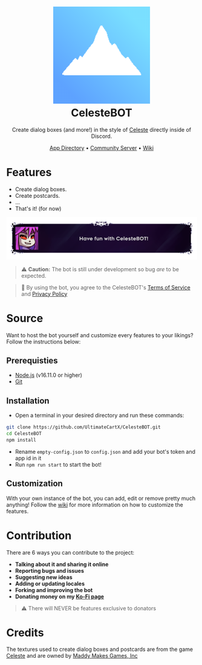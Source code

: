<h1 align="center">
  <br>
  <img src="logo.png" width="256" height="256">
  <br>
  CelesteBOT
  <br>
</h1>

<p align="center">
Create dialog boxes (and more!) in the style of <a href="https://www.celestegame.com/">Celeste</a> directly inside of Discord.
</p>

<p align="center">
  <a href="https://discord.com/application-directory/1233051271280328745">App Directory</a>
  •
  <a href="https://discord.gg/ZRYC8R4W">Community Server</a>
  •
  <a href="https://github.com/UltimateCartX/CelesteBOT/wiki">Wiki</a>
</p>

# Features
- Create dialog boxes.
- Create postcards.
- ...
- That's it! (for now)

<p align="center">
<img src="exemple.png" max-width:100% max-height:100%>
</p>

> :warning: **Caution:** The bot is still under development so bug *are* to be expected.

> :memo: By using the bot, you agree to the CelesteBOT's [Terms of Service](https://github.com/UltimateCartX/CelesteBOT/blob/main/TOS.md) and [Privacy Policy](https://github.com/UltimateCartX/CelesteBOT/blob/main/PRIVACY.md)

# Source
Want to host the bot yourself and customize every features to your likings? Follow the instructions below:
## Prerequisties
- [Node.js](https://nodejs.org/en/) (v16.11.0 or higher)
- [Git](https://git-scm.com/downloads)
## Installation
- Open a terminal in your desired directory and run these commands:
```bash
git clone https://github.com/UltimateCartX/CelesteBOT.git
cd CelesteBOT
npm install
```
- Rename `empty-config.json` to `config.json` and add your bot's token and app id in it
- Run `npm run start` to start the bot!
## Customization
With your own instance of the bot, you can add, edit or remove pretty much anything! Follow the [wiki](https://github.com/UltimateCartX/CelesteBOT/wiki) for more information on how to customize the features.
# Contribution
There are 6 ways you can contribute to the project:
- **Talking about it and sharing it online**
- **Reporting bugs and issues**
- **Suggesting new ideas** 
- **Adding or updating locales**
- **Forking and improving the bot**
- **Donating money on my [Ko-Fi page](https://ko-fi.com/ultimatecartx)**

> :warning: There will NEVER be features exclusive to donators
# Credits
The textures used to create dialog boxes and postcards are from the game [Celeste](https://www.celestegame.com/) and are owned by [Maddy Makes Games, Inc](https://www.maddymakesgames.com/)
